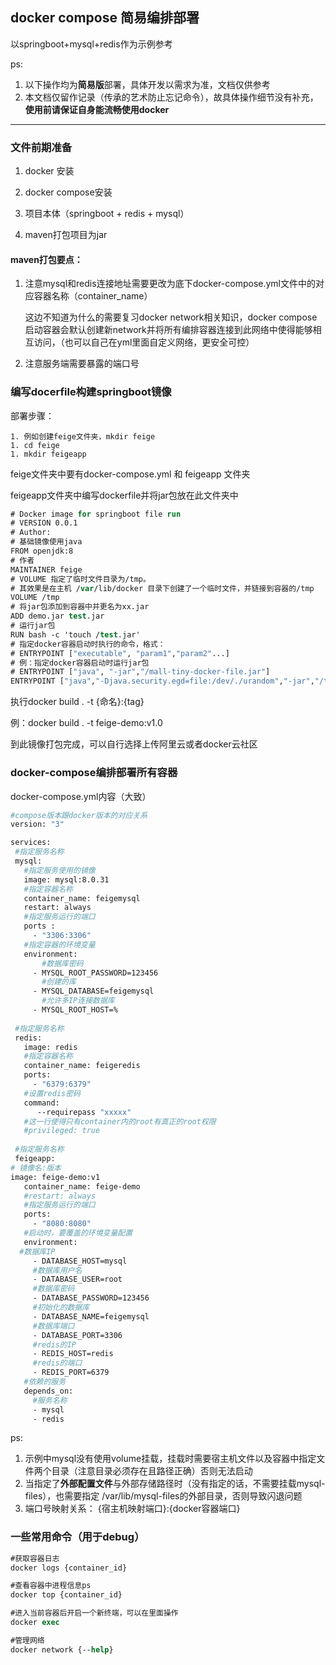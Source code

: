## docker compose 简易编排部署

以springboot+mysql+redis作为示例参考

ps:

1. 以下操作均为**简易版**部署，具体开发以需求为准，文档仅供参考
2. 本文档仅留作记录（传承的艺术防止忘记命令），故具体操作细节没有补充，**使用前请保证自身能流畅使用docker**

***

### 文件前期准备

1. docker 安装

2. docker compose安装

3. 项目本体（springboot + redis + mysql）

4. maven打包项目为jar

#### maven打包要点：

1. 注意mysql和redis连接地址需要更改为底下docker-compose.yml文件中的对应容器名称（container_name）

   这边不知道为什么的需要复习docker network相关知识，docker compose启动容器会默认创建新network并将所有编排容器连接到此网络中使得能够相互访问，（也可以自己在yml里面自定义网络，更安全可控）

2. 注意服务端需要暴露的端口号



### 编写docerfile构建springboot镜像

部署步骤：

	1. 例如创建feige文件夹，mkdir feige 
	1. cd feige
	1. mkdir feigeapp

feige文件夹中要有docker-compose.yml 和 feigeapp 文件夹

feigeapp文件夹中编写dockerfile并将jar包放在此文件夹中

```do
# Docker image for springboot file run
# VERSION 0.0.1
# Author: 
# 基础镜像使用java
FROM openjdk:8
# 作者
MAINTAINER feige
# VOLUME 指定了临时文件目录为/tmp。
# 其效果是在主机 /var/lib/docker 目录下创建了一个临时文件，并链接到容器的/tmp
VOLUME /tmp 
# 将jar包添加到容器中并更名为xx.jar
ADD demo.jar test.jar 
# 运行jar包
RUN bash -c 'touch /test.jar'
# 指定docker容器启动时执行的命令，格式：
# ENTRYPOINT ["executable", "param1","param2"...]
# 例：指定docker容器启动时运行jar包
# ENTRYPOINT ["java", "-jar","/mall-tiny-docker-file.jar"]
ENTRYPOINT ["java","-Djava.security.egd=file:/dev/./urandom","-jar","/test.jar"]

```

执行docker build . -t {命名}:{tag}

例：docker build . -t feige-demo:v1.0

到此镜像打包完成，可以自行选择上传阿里云或者docker云社区

### docker-compose编排部署所有容器

docker-compose.yml内容（大致）

``` dockerfile
#compose版本跟docker版本的对应关系
version: "3"

services:
 #指定服务名称
 mysql:
   #指定服务使用的镜像
   image: mysql:8.0.31
   #指定容器名称
   container_name: feigemysql
   restart: always
   #指定服务运行的端口
   ports :
     - "3306:3306"
   #指定容器的环境变量
   environment:
	   #数据库密码
     - MYSQL_ROOT_PASSWORD=123456
       #创建的库
     - MYSQL_DATABASE=feigemysql
       #允许多IP连接数据库
     - MYSQL_ROOT_HOST=%  
    
 #指定服务名称
 redis:
   image: redis
   #指定容器名称
   container_name: feigeredis
   ports:
     - "6379:6379"
   #设置redis密码
   command:
      --requirepass "xxxxx" 
   #这一行使得只有container内的root有真正的root权限
   #privileged: true
   
 #指定服务名称
 feigeapp:
# 镜像名:版本
image: feige-demo:v1
   container_name: feige-demo
   #restart: always
   #指定服务运行的端口
   ports:
     - "8080:8080"
   #启动时，要覆盖的环境变量配置
   environment:
  #数据库IP
     - DATABASE_HOST=mysql
     #数据库用户名
     - DATABASE_USER=root
     #数据库密码
     - DATABASE_PASSWORD=123456
     #初始化的数据库
     - DATABASE_NAME=feigemysql
     #数据库端口
     - DATABASE_PORT=3306
     #redis的IP
     - REDIS_HOST=redis
     #redis的端口
     - REDIS_PORT=6379
   #依赖的服务
   depends_on:
     #服务名称
     - mysql
     - redis
```

ps:

1. 示例中mysql没有使用volume挂载，挂载时需要宿主机文件以及容器中指定文件两个目录（注意目录必须存在且路径正确）否则无法启动
2.  当指定了**外部配置文件**与外部存储路径时（没有指定的话，不需要挂载mysql-files），也需要指定 /var/lib/mysql-files的外部目录，否则导致闪退问题
2.  端口号映射关系： {宿主机映射端口}:{docker容器端口}



### 一些常用命令（用于debug）

```do
#获取容器日志
docker logs {container_id}

#查看容器中进程信息ps
docker top {container_id}

#进入当前容器后开启一个新终端，可以在里面操作
docker exec 

#管理网络
docker network {--help}
```


